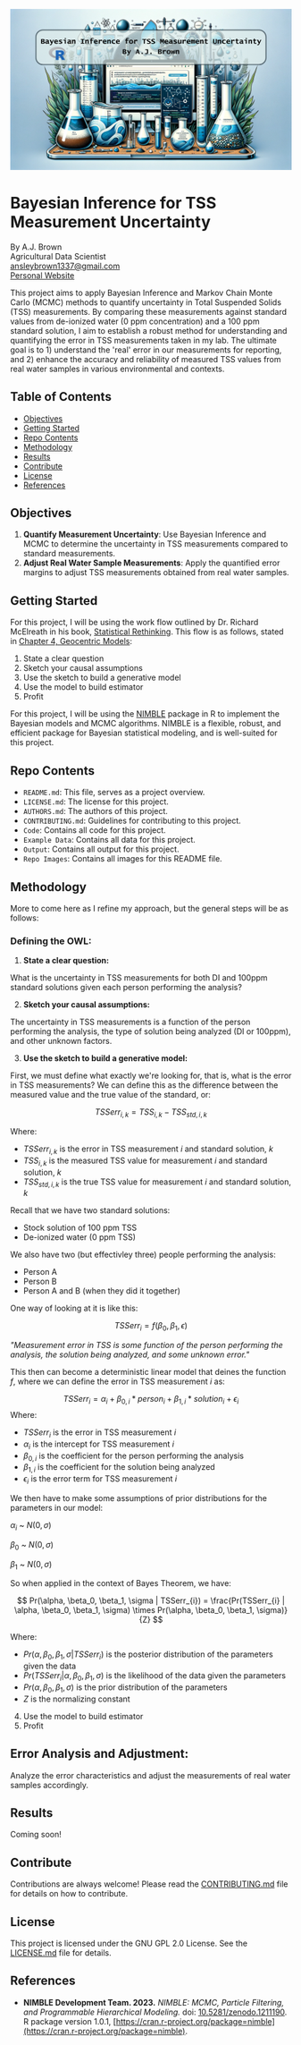 ![Banner](Repo%20Images/tss_banner.png)

# Bayesian Inference for TSS Measurement Uncertainty
By A.J. Brown <br/>
Agricultural Data Scientist <br/>
[ansleybrown1337@gmail.com](mailto:ansleybrown1337@gmail.com) <br/>
[Personal Website](https://sites.google.com/view/ansleyjbrown/)

This project aims to apply Bayesian Inference and Markov Chain Monte Carlo (MCMC) methods to quantify uncertainty in Total Suspended Solids (TSS) measurements. By comparing these measurements against standard values from de-ionized water (0 ppm concentration) and a 100 ppm standard solution, I aim to establish a robust method for understanding and quantifying the error in TSS measurements taken in my lab. The ultimate goal is to 1) understand the 'real' error in our measurements for reporting, and 2) enhance the accuracy and reliability of measured TSS values from real water samples in various environmental and contexts.

## Table of Contents
- [Objectives](#objectives)
- [Getting Started](#getting-started)
- [Repo Contents](#repo-contents)
- [Methodology](#methodology)
- [Results](#results)
- [Contribute](#contribute)
- [License](#license)
- [References](#references)

## Objectives

1. **Quantify Measurement Uncertainty**: Use Bayesian Inference and MCMC to determine the uncertainty in TSS measurements compared to standard measurements.
2. **Adjust Real Water Sample Measurements**: Apply the quantified error margins to adjust TSS measurements obtained from real water samples.

## Getting Started
For this project, I will be using the work flow outlined by Dr. Richard McElreath in his book, [Statistical Rethinking](https://xcelab.net/rm/statistical-rethinking/). This flow is as follows, stated in [Chapter 4, Geocentric Models](https://www.youtube.com/watch?v=tNOu-SEacNU&list=PLDcUM9US4XdPz-KxHM4XHt7uUVGWWVSus&index=3):
1. State a clear question
2. Sketch your causal assumptions
3. Use the sketch to build a generative model
4. Use the model to build estimator
5. Profit

For this project, I will be using the [NIMBLE](https://r-nimble.org/) package in R to implement the Bayesian models and MCMC algorithms. NIMBLE is a flexible, robust, and efficient package for Bayesian statistical modeling, and is well-suited for this project.

## Repo Contents
- `README.md`: This file, serves as a project overview.
- `LICENSE.md`: The license for this project.
- `AUTHORS.md`: The authors of this project.
- `CONTRIBUTING.md`: Guidelines for contributing to this project.
- `Code`: Contains all code for this project.
- `Example Data`: Contains all data for this project.
- `Output`: Contains all output for this project.
- `Repo Images`: Contains all images for this README file.

## Methodology
More to come here as I refine my approach, but the general steps will be as follows:

### **Defining the OWL:**
1. **State a clear question:**

What is the uncertainty in TSS measurements for both DI and 100ppm standard solutions given each person performing the analysis?

2. **Sketch your causal assumptions:**

The uncertainty in TSS measurements is a function of the person performing the analysis, the type of solution being analyzed (DI or 100ppm), and other unknown factors.

3. **Use the sketch to build a generative model:**

First, we must define what exactly we're looking for, that is, what is the error in TSS measurements? We can define this as the difference between the measured value and the true value of the standard, or:

$$
TSSerr_{i, k} = TSS_{i, k} - TSS_{std, i, k}
$$
    
Where:
- $TSSerr_{i, k}$ is the error in TSS measurement $i$ and standard solution, $k$
- $TSS_{i, k}$ is the measured TSS value for measurement $i$ and standard solution, $k$
- $TSS_{std, i, k}$ is the true TSS value for measurement $i$ and standard solution, $k$

Recall that we have two standard solutions:
- Stock solution of 100 ppm TSS
- De-ionized water (0 ppm TSS)

We also have two (but effectivley three) people performing the analysis:
- Person A
- Person B
- Person A and B (when they did it together)

One way of looking at it is like this:

$$
TSSerr_{i} = f(\beta_0, \beta_1, \epsilon)
$$

*"Measurement error in TSS is some function of the person performing the analysis, the solution being analyzed, and some unknown error."*

This then can become a deterministic linear model that deines the function $f$, where we can define the error in TSS measurement $i$ as:

$$
TSSerr_{i} = \alpha_i + \beta_{0, i} * person_i + \beta_{1, i} * solution_{i} + \epsilon_{i}
$$
Where:
- $TSSerr_{i}$ is the error in TSS measurement $i$
- $\alpha_i$ is the intercept for TSS measurement $i$
- $\beta_{0, i}$ is the coefficient for the person performing the analysis
- $\beta_{1, i}$ is the coefficient for the solution being analyzed
- $\epsilon_{i}$ is the error term for TSS measurement $i$

We then have to make some assumptions of prior distributions for the parameters in our model:

$\alpha_i$ ~ $N(0, \sigma)$

$\beta_0$ ~ $N(0, \sigma)$

$\beta_1$ ~ $N(0, \sigma)$

So when applied in the context of Bayes Theorem, we have:

$$
Pr(\alpha, \beta_0, \beta_1, \sigma | TSSerr_{i}) = \frac{Pr(TSSerr_{i} | \alpha, \beta_0, \beta_1, \sigma) \times Pr(\alpha, \beta_0, \beta_1, \sigma)}{Z}
$$

Where:
- $Pr(\alpha, \beta_0, \beta_1, \sigma | TSSerr_{i})$ is the posterior distribution of the parameters given the data
- $Pr(TSSerr_{i} | \alpha, \beta_0, \beta_1, \sigma)$ is the likelihood of the data given the parameters
- $Pr(\alpha, \beta_0, \beta_1, \sigma)$ is the prior distribution of the parameters
- $Z$ is the normalizing constant


4. Use the model to build estimator
5. Profit

## **Error Analysis and Adjustment**:
 Analyze the error characteristics and adjust the measurements of real water samples accordingly.

## Results
Coming soon!

## Contribute

Contributions are always welcome! Please read the [CONTRIBUTING.md](CONTRIBUTING.md) file for details on how to contribute.

## License

This project is licensed under the GNU GPL 2.0 License. See the [LICENSE.md](LICENSE.md) file for details.

## References

- **NIMBLE Development Team. 2023.** *NIMBLE: MCMC, Particle Filtering, and Programmable Hierarchical Modeling.* doi: [10.5281/zenodo.1211190](https://doi.org/10.5281/zenodo.1211190). R package version 1.0.1, [https://cran.r-project.org/package=nimble](https://cran.r-project.org/package=nimble).